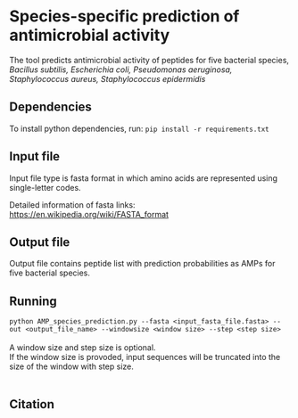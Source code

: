 # Species-specific prediction of antimicrobial activity
The tool predicts antimicrobial activity of peptides for five bacterial species, <br><i>Bacillus subtilis, Escherichia coli, Pseudomonas aeruginosa, Staphylococcus aureus, Staphylococcus epidermidis</i>


## Dependencies
To install python dependencies, run: `pip install -r requirements.txt`

## Input file 
Input file type is fasta format in which amino acids are represented using single-letter codes.

Detailed information of fasta links: https://en.wikipedia.org/wiki/FASTA_format

## Output file
Output file contains peptide list with prediction probabilities as AMPs for five bacterial species.

## Running

`python AMP_species_prediction.py --fasta <input_fasta_file.fasta> --out <output_file_name> --windowsize <window size> --step <step size>` <br><br>
A window size and step size is optional.<br>
If the window size is provoded, input sequences will be truncated into the size of the window with step size.
<br><br>




## Citation
